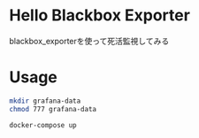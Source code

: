 # Hello Blackbox Exporter

blackbox_exporterを使って死活監視してみる

# Usage

```bash
mkdir grafana-data
chmod 777 grafana-data

docker-compose up
```
